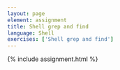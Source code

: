 ```yaml
---
layout: page
element: assignment
title: Shell grep and find
language: Shell
exercises: ['Shell grep and find']
---
```


{% include assignment.html %}
